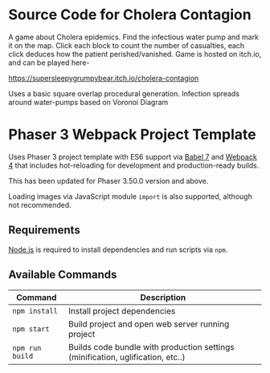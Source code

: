 # Source Code for Cholera Contagion

A game about Cholera epidemics. Find the infectious water pump and mark it on the map. Click each block to count the number of casualties, each click deduces how the patient perished/vanished.
Game is hosted on itch.io, and can be played here-

https://supersleepygrumpybear.itch.io/cholera-contagion

Uses a basic square overlap procedural generation. Infection spreads around water-pumps based on Voronoi Diagram

# Phaser 3 Webpack Project Template

Uses Phaser 3 project template with ES6 support via [Babel 7](https://babeljs.io/) and [Webpack 4](https://webpack.js.org/) that includes hot-reloading for development and production-ready builds.

This has been updated for Phaser 3.50.0 version and above.

Loading images via JavaScript module `import` is also supported, although not recommended.

## Requirements

[Node.js](https://nodejs.org) is required to install dependencies and run scripts via `npm`.

## Available Commands

| Command | Description |
|---------|-------------|
| `npm install` | Install project dependencies |
| `npm start` | Build project and open web server running project |
| `npm run build` | Builds code bundle with production settings (minification, uglification, etc..) |

